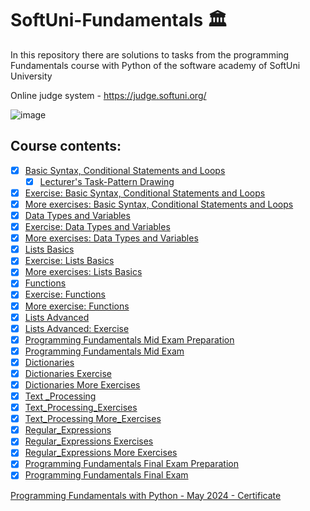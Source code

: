 # SoftUni-Fundamentals :classical_building:	

In this repository there are solutions to tasks from the programming Fundamentals course with Python of the software academy of SoftUni University 

Online judge system - https://judge.softuni.org/

![image](https://user-images.githubusercontent.com/68993494/185683680-bcfefe65-88fb-4192-b0b2-ff9130c39487.png) 

## Course contents:
- [x] [Basic Syntax, Conditional Statements and Loops](https://github.com/pgnikolov/SoftUni-Fundamentals-Python/tree/main/01_Basic_Syntax_Conditional_Statements_and_Loops)
    - [x] [Lecturer's Task-Pattern Drawing](https://github.com/pgnikolov/SoftUni-Fundamentals-Python/tree/main/01_Basic_Syntax_Conditional_Statements_and_Loops/Python%E2%80%93Pattern-Drawing)
- [x] [Exercise: Basic Syntax, Conditional Statements and Loops](https://github.com/pgnikolov/SoftUni-Fundamentals-Python/tree/main/02_Basic_Syntax_Conditional_Statements_and_Loops_Exercise)
- [x] [More exercises: Basic Syntax, Conditional Statements and Loops](https://github.com/pgnikolov/SoftUni-Fundamentals-Python/tree/main/03_Basic_Syntax_Conditional_Statements_and_Loops_More_Exercises%20)
- [x] [Data Types and Variables](https://github.com/pgnikolov/SoftUni-Fundamentals-Python/tree/main/04_Data_Types_and_Variables_Lab%20)
- [x] [Exercise: Data Types and Variables](https://github.com/pgnikolov/SoftUni-Fundamentals-Python/tree/main/05_Data_Types_and_Variables_Exercise%20)
- [x] [More exercises: Data Types and Variables](https://github.com/pgnikolov/SoftUni-Fundamentals-Python/tree/main/06_Data_Types_and_Variables_More_Exercises%20)
- [x] [Lists Basics](https://github.com/pgnikolov/SoftUni-Fundamentals-Python/tree/main/07_Lists_Basics_Lab)
- [x] [Exercise: Lists Basics](https://github.com/pgnikolov/SoftUni-Fundamentals-Python/tree/main/08_Lists_Basics_-_Exercise%20)
- [x] [More exercises: Lists Basics](https://github.com/pgnikolov/SoftUni-Fundamentals-Python/tree/main/09_Lists_Basics_More_Exercises%20)
- [x] [Functions](https://github.com/pgnikolov/SoftUni-Fundamentals-Python/tree/main/10_Functions_Lab%20)
- [x] [Exercise: Functions](https://github.com/pgnikolov/SoftUni-Fundamentals-Python/tree/main/11_Functions_Exercise)
- [x] [More exercise: Functions](https://github.com/pgnikolov/SoftUni-Fundamentals-Python/tree/main/12_Functions_More_Exercises%20)
- [x] [Lists Advanced](https://github.com/pgnikolov/SoftUni-Fundamentals-Python/tree/main/13_Lists_Advanced_Lab)
- [x] [Lists Advanced: Exercise](https://github.com/pgnikolov/SoftUni-Fundamentals-Python/tree/main/14_Lists_Advanced_Exercise%20)
- [x] [Programming Fundamentals Mid Exam Preparation](https://github.com/pgnikolov/SoftUni-Fundamentals-Python/tree/main/16_Programming_Fundamentals_Mid_Exam)
- [x] [Programming Fundamentals Mid Exam](https://github.com/pgnikolov/SoftUni-Fundamentals-Python/tree/main/Mid_Exam)
- [x] [Dictionaries](https://github.com/pgnikolov/SoftUni-Fundamentals-Python/tree/main/19_Dictionaries_Lab%20)
- [x] [Dictionaries Exercise](https://github.com/pgnikolov/SoftUni-Fundamentals-Python/tree/main/20_Dictionaries_Exercise)
- [x] [Dictionaries More Exercises](https://github.com/pgnikolov/SoftUni-Fundamentals-Python/tree/main/21_Dictionaries_More_Exercises)
- [x] [Text _Processing](https://github.com/pgnikolov/SoftUni-Fundamentals-Python/tree/main/22_Text%20_Processing_Lab)
- [x] [Text_Processing_Exercises](https://github.com/pgnikolov/SoftUni-Fundamentals-Python/tree/main/23_Text_Processing_Exercises%20)
- [x] [Text_Processing More_Exercises](https://github.com/pgnikolov/SoftUni-Fundamentals-Python/tree/main/24_Text_Processing_More_Exercises)
- [x] [Regular_Expressions](https://github.com/pgnikolov/SoftUni-Fundamentals-Python/tree/main/25_Regular_Expressions)
- [x] [Regular_Expressions Exercises](https://github.com/pgnikolov/SoftUni-Fundamentals-Python/tree/main/26_Regular_Expressions-Exercise)
- [x] [Regular_Expressions More Exercises](https://github.com/pgnikolov/SoftUni-Fundamentals-Python/tree/main/27_Regular_Expressions-More%20Exercises)
- [x] [Programming Fundamentals Final Exam Preparation](https://github.com/pgnikolov/SoftUni-Fundamentals-Python/tree/main/Final_Exam)
- [x] [Programming Fundamentals Final Exam](https://github.com/pgnikolov/SoftUni-Fundamentals-Python/tree/main/Fundamentals-Final-Exam-4-August-2024)

 [Programming Fundamentals with Python - May 2024 - Certificate](https://github.com/pgnikolov/SoftUni-Fundamentals-Python/blob/main/Programming%20Fundamentals%20with%20Python%20-%20May%202024%20-%20Certificate.pdf)
